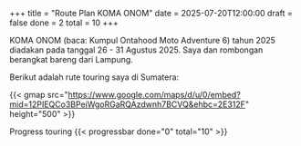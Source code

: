 +++
title = "Route Plan KOMA ONOM"
date = 2025-07-20T12:00:00
draft = false
done = 2
total = 10
+++

KOMA ONOM (baca: Kumpul Ontahood Moto Adventure 6) tahun 2025 diadakan pada tanggal 26 - 31 Agustus 2025. Saya dan rombongan berangkat bareng dari Lampung. 

Berikut adalah rute touring saya di Sumatera:

{{< gmap src="https://www.google.com/maps/d/u/0/embed?mid=12PIEQCo3BPeiWgoRGaRQAzdwnh7BCVQ&ehbc=2E312F" height="500" >}}

Progress touring
{{< progressbar done="0" total="10" >}}